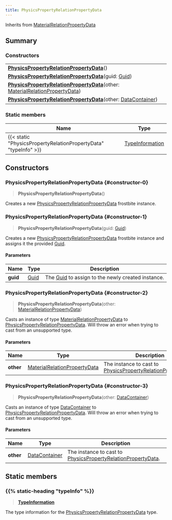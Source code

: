 ```yaml
---
title: PhysicsPropertyRelationPropertyData
---
```


Inherits from [MaterialRelationPropertyData](/vext/ref/fb/materialrelationpropertydata)

## Summary

### Constructors

|  |
| --- |
| **[PhysicsPropertyRelationPropertyData](#constructor-0)**() |
| **[PhysicsPropertyRelationPropertyData](#constructor-1)**(guid: [Guid](/vext/ref/shared/type/guid)) |
| **[PhysicsPropertyRelationPropertyData](#constructor-2)**(other: [MaterialRelationPropertyData](/vext/ref/fb/materialrelationpropertydata)) |
| **[PhysicsPropertyRelationPropertyData](#constructor-3)**(other: [DataContainer](/vext/ref/shared/type/datacontainer)) |

### Static members

| Name | Type |
| ---- | ---- |
| {{< static "PhysicsPropertyRelationPropertyData" "typeInfo" >}} | [TypeInformation](/vext/ref/shared/type/typeinformation) |

## Constructors

### PhysicsPropertyRelationPropertyData {#constructor-0}

> **PhysicsPropertyRelationPropertyData**()

Creates a new [PhysicsPropertyRelationPropertyData](/vext/ref/fb/physicspropertyrelationpropertydata) frostbite instance.

### PhysicsPropertyRelationPropertyData {#constructor-1}

> **PhysicsPropertyRelationPropertyData**(guid: [Guid](/vext/ref/shared/type/guid))

Creates a new [PhysicsPropertyRelationPropertyData](/vext/ref/fb/physicspropertyrelationpropertydata) frostbite instance and assigns it the provided [Guid](/vext/ref/shared/type/guid).

#### Parameters

| Name | Type | Description |
| ---- | ---- | ----------- |
| **guid** | [Guid](/vext/ref/shared/type/guid) | The [Guid](/vext/ref/shared/type/guid) to assign to the newly created instance. |

### PhysicsPropertyRelationPropertyData {#constructor-2}

> **PhysicsPropertyRelationPropertyData**(other: [MaterialRelationPropertyData](/vext/ref/fb/materialrelationpropertydata))

Casts an instance of type [MaterialRelationPropertyData](/vext/ref/fb/materialrelationpropertydata) to [PhysicsPropertyRelationPropertyData](/vext/ref/fb/physicspropertyrelationpropertydata). Will throw an error when trying to cast from an unsupported type.

#### Parameters

| Name | Type | Description |
| ---- | ---- | ----------- |
| **other** | [MaterialRelationPropertyData](/vext/ref/fb/materialrelationpropertydata) | The instance to cast to [PhysicsPropertyRelationPropertyData](/vext/ref/fb/physicspropertyrelationpropertydata). |

### PhysicsPropertyRelationPropertyData {#constructor-3}

> **PhysicsPropertyRelationPropertyData**(other: [DataContainer](/vext/ref/shared/type/datacontainer))

Casts an instance of type [DataContainer](/vext/ref/shared/type/datacontainer) to [PhysicsPropertyRelationPropertyData](/vext/ref/fb/physicspropertyrelationpropertydata). Will throw an error when trying to cast from an unsupported type.

#### Parameters

| Name | Type | Description |
| ---- | ---- | ----------- |
| **other** | [DataContainer](/vext/ref/shared/type/datacontainer) | The instance to cast to [PhysicsPropertyRelationPropertyData](/vext/ref/fb/physicspropertyrelationpropertydata). |

## Static members

### {{% static-heading "typeInfo" %}}

> **[TypeInformation](/vext/ref/shared/type/typeinformation)**

The type information for the [PhysicsPropertyRelationPropertyData](/vext/ref/fb/physicspropertyrelationpropertydata) type.

